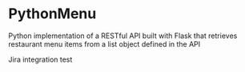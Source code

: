 # PythonMenu
Python implementation of a RESTful API built with Flask that retrieves restaurant menu items from a list object defined in the API
 
Jira integration test
